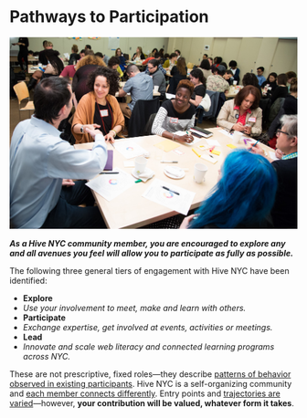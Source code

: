 # Pathways to Participation

![Hive Members](../images/hive-members.jpg)

***As a Hive NYC community member, you are encouraged to explore any and all avenues you feel will allow you to participate as fully as possible.***

The following three general tiers of engagement with Hive NYC have been identified:
* **Explore**
 * *Use your involvement to meet, make and learn with others.*
* **Participate**
 * *Exchange expertise, get involved at events, activities or meetings.*
* **Lead**
 * *Innovate and scale web literacy and connected learning programs across NYC.*

These are not prescriptive, fixed roles—they describe [patterns of behavior observed in existing participants](http://hivenyc.org/2013/08/31/exploring-how-organizations-interface-with-hive-nyc/). Hive NYC is a self-organizing community and [each member connects differently](https://drive.google.com/file/d/0B_VM3QApL9XfSm12dnJZN1dFRWM/view). Entry points and [trajectories are varied](http://hivenyc.org/2014/01/28/seven-months-hivenyc-new-member-share/)—however, **your contribution will be valued, whatever form it takes**.
